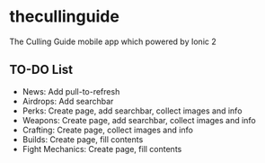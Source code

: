 # thecullinguide
The Culling Guide mobile app which powered by Ionic 2

## TO-DO List
* News: Add pull-to-refresh
* Airdrops: Add searchbar
* Perks: Create page, add searchbar, collect images and info
* Weapons: Create page, add searchbar, collect images and info
* Crafting: Create page, collect images and info
* Builds: Create page, fill contents
* Fight Mechanics: Create page, fill contents
